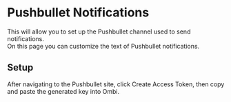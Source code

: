 # Pushbullet Notifications

This will allow you to set up the Pushbullet channel used to send notifications.  
On this page you can customize the text of Pushbullet notifications.

## Setup

After navigating to the Pushbullet site, click Create Access Token, then copy and paste the generated key into Ombi.
